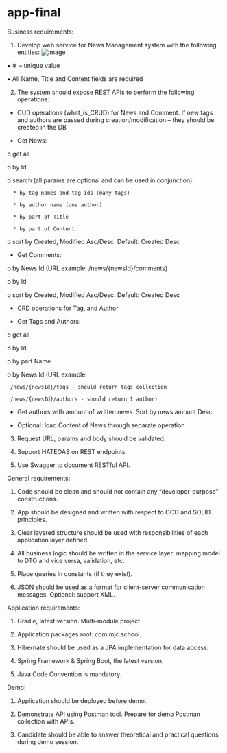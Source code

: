 # app-final
Business requirements: 
 1. Develop web service for News Management system with the following entities: 
 ![image](https://user-images.githubusercontent.com/111504102/193266878-e94eafb1-313f-4b9e-9854-f5bc9aa21493.png)

•	❄ – unique value

•	All Name, Title and Content fields are required

2. The system should expose REST APIs to perform the following operations:

-	CUD operations (what_is_CRUD) for News and Comment. If new tags and authors are passed during creation/modification – they should be created in the DB

-	Get News:

   o	get all

   o	by Id

   o	search (all params are optional and can be used in conjunction):
   
      *	by tag names and tag ids (many tags)
      
      *	by author name (one author)
      
      *	by part of Title 
      
      *	by part of Content

   o	sort by Created, Modified Asc/Desc. Default: Created Desc
   
   -	Get Comments:

o	by News Id (URL example: /news/{newsId}/comments)

o	by Id

o	sort by Created, Modified Asc/Desc. Default: Created Desc

-	CRD operations for Tag, and Author

-	Get Tags and Authors:

o	get all

o	by Id

o	by part Name

o	by News Id (URL example:

     /news/{newsId}/tags - should return tags collection
    
     /news/{newsId}/authors - should return 1 author)

-	Get authors with amount of written news. Sort by news amount Desc.

-	Optional:  load Content of News through separate operation

3. Request URL, params and body should be validated.

4. Support HATEOAS on REST endpoints.

5. Use Swagger to document RESTful API.

General requirements:

1. Code should be clean and should not contain any “developer-purpose” constructions.

2. App should be designed and written with respect to OOD and SOLID principles.

3. Clear layered structure should be used with responsibilities of each application layer defined.

4. All business logic should be written in the service layer: mapping model to DTO and vice versa, validation, etc.

5. Place queries in constants (if they exist).

6. JSON should be used as a format for client-server communication messages. Optional: support XML.

Application requirements:

1. Gradle, latest version. Multi-module project.

2. Application packages root: com.mjc.school.

3. Hibernate should be used as a JPA implementation for data access.

4. Spring Framework & Spring Boot, the latest version.

5. Java Code Convention is mandatory.


Demo:

1. Application should be deployed before demo.

2. Demonstrate API using Postman tool. Prepare for demo Postman collection with APIs.

3. Candidate should be able to answer theoretical and practical questions during demo session.

